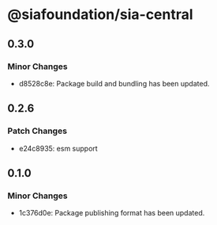 # @siafoundation/sia-central

## 0.3.0

### Minor Changes

- d8528c8e: Package build and bundling has been updated.

## 0.2.6

### Patch Changes

- e24c8935: esm support

## 0.1.0

### Minor Changes

- 1c376d0e: Package publishing format has been updated.
